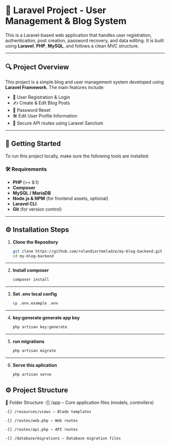 # 📌 Laravel Project - User Management & Blog System

This is a Laravel-based web application that handles user registration, authentication, post creation, password recovery, and data editing. It is built using **Laravel**, **PHP**, **MySQL**, and follows a clean MVC structure.

---

## 🔍 Project Overview

This project is a simple blog and user management system developed using **Laravel Framework**. The main features include:

- 🔐 User Registration & Login
- ✍️ Create & Edit Blog Posts
- 🔄 Password Reset
- 🛠️ Edit User Profile Information
- 🧩 Secure API routes using Laravel Sanctum

---

## 🚀 Getting Started

To run this project locally, make sure the following tools are installed:

### 🛠️ Requirements

- **PHP** (>= 8.1)
- **Composer**
- **MySQL / MariaDB**
- **Node.js & NPM** (for frontend assets, optional)
- **Laravel CLI**
- **Git** (for version control)

---

## ⚙️ Installation Steps

1. **Clone the Repository**
   ```bash
   git clone https://github.com/rolandiartmeladze/my-blog-backend.git
   cd my-blog-backend
    ```
---

2. **Install composer**
    ```bash
    composer install
     ```
---

3.  **Set .env local config**
    ```bash
    cp .env.example .env
    ```
---

4.  **key:generate generate app key**
    ```bash
    php artisan key:generate
     ```

---

5. **run migrations**
    ```bash
    php artisan migrate
     ```

---

6. **Serve this aplication**
    ```bash
    php artisan serve
     ```


## ⚙️ Project Structure

📁 Folder Structure
    -[] /app – Core application files (models, controllers)

    -[] /resources/views – Blade templates

    -[] /routes/web.php – Web routes

    -[] /routes/api.php – API routes

    -[] /database/migrations – Database migration files

